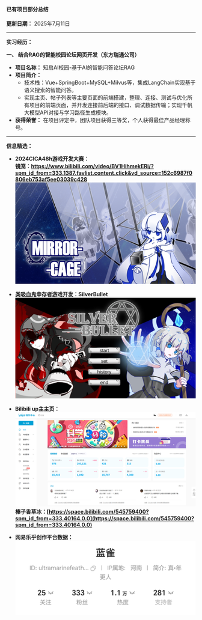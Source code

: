 #### **已有项目部分总结**

**更新日期：** 2025年7月11日

---
**实习经历：**

**一、 结合RAG的智能校园论坛网页开发（东方瑞通公司）**

*   **项目名称：** 知启AI校园-基于AI的智能问答论坛RAG
*   **项目简介：**
    *   技术栈：Vue+SpringBoot+MySQL+Milvus等，集成LangChain实现基于语义搜索的智能问答。
    *   实现主页、帖子列表等主要页面的前端搭建，整理、连接、测试与优化所有项目的前端页面，并开发连接前后端的接口、调试数据传输；实现千帆大模型API对接与学习路径生成模块。
*   **获得荣誉：** 在项目评定中，团队项目获得三等奖，个人获得最佳产品经理称号。

---
**信息精选：**
*   **2024CICA48h游戏开发大赛：**
**<br>镜笼：https://www.bilibili.com/video/BV1HihmekERi/?spm_id_from=333.1387.favlist.content.click&vd_source=152c6987f0806eb753af5ee03039c428**
<br>![界面截图](images/mirror.png)

*   **类吸血鬼幸存者游戏开发：SilverBullet**
  <br>![界面截图](images/SilverBullet.png)
  
*   **Bilibili up主主页：**
<br>![数据截图](images/bilidata.png)
**榛子香草冰：[https://space.bilibili.com/545759400?spm_id_from=333.40164.0.0](https://space.bilibili.com/545759400?spm_id_from=333.40164.0.0)**

*   **网易乐乎创作平台数据：**
  <br>![数据截图](images/lofter.jpg)
